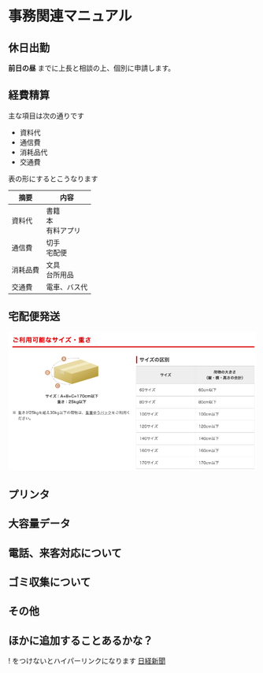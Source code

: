 # 事務関連マニュアル
## 休日出勤
**前日の昼**  までに上長と相談の上、個別に申請します。
## 経費精算
主な項目は次の通りです

- 資料代
- 通信費
- 消耗品代
- 交通費

表の形にするとこうなります

| 摘要 | 内容
| -- | --
| 資料代 | 書籍<br>本<br>有料アプリ
| 通信費 | 切手<br>宅配便
| 消耗品費 | 文具<br>台所用品
| 交通費 | 電車、バス代

## 宅配便発送

![youpack](img/youpack.png)

## プリンタ
## 大容量データ
## 電話、来客対応について
## ゴミ収集について
## その他


## ほかに追加することあるかな？

! をつけないとハイパーリンクになります
[日経新聞](https://www.nikkei.com)

